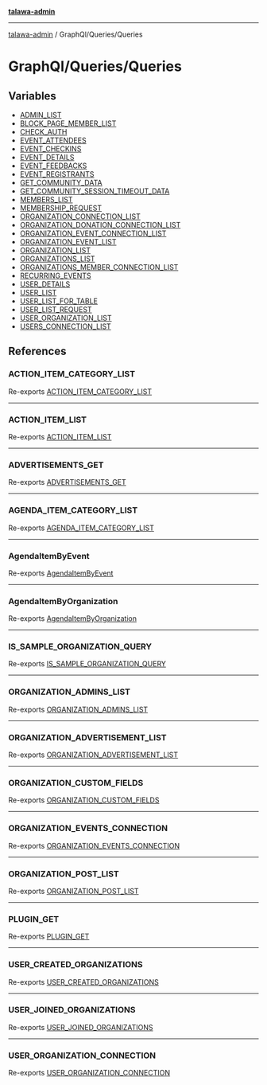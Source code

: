 [**talawa-admin**](../../../README.md)

***

[talawa-admin](../../../README.md) / GraphQl/Queries/Queries

# GraphQl/Queries/Queries

## Variables

- [ADMIN\_LIST](variables/ADMIN_LIST.md)
- [BLOCK\_PAGE\_MEMBER\_LIST](variables/BLOCK_PAGE_MEMBER_LIST.md)
- [CHECK\_AUTH](variables/CHECK_AUTH.md)
- [EVENT\_ATTENDEES](variables/EVENT_ATTENDEES.md)
- [EVENT\_CHECKINS](variables/EVENT_CHECKINS.md)
- [EVENT\_DETAILS](variables/EVENT_DETAILS.md)
- [EVENT\_FEEDBACKS](variables/EVENT_FEEDBACKS.md)
- [EVENT\_REGISTRANTS](variables/EVENT_REGISTRANTS.md)
- [GET\_COMMUNITY\_DATA](variables/GET_COMMUNITY_DATA.md)
- [GET\_COMMUNITY\_SESSION\_TIMEOUT\_DATA](variables/GET_COMMUNITY_SESSION_TIMEOUT_DATA.md)
- [MEMBERS\_LIST](variables/MEMBERS_LIST.md)
- [MEMBERSHIP\_REQUEST](variables/MEMBERSHIP_REQUEST.md)
- [ORGANIZATION\_CONNECTION\_LIST](variables/ORGANIZATION_CONNECTION_LIST.md)
- [ORGANIZATION\_DONATION\_CONNECTION\_LIST](variables/ORGANIZATION_DONATION_CONNECTION_LIST.md)
- [ORGANIZATION\_EVENT\_CONNECTION\_LIST](variables/ORGANIZATION_EVENT_CONNECTION_LIST.md)
- [ORGANIZATION\_EVENT\_LIST](variables/ORGANIZATION_EVENT_LIST.md)
- [ORGANIZATION\_LIST](variables/ORGANIZATION_LIST.md)
- [ORGANIZATIONS\_LIST](variables/ORGANIZATIONS_LIST.md)
- [ORGANIZATIONS\_MEMBER\_CONNECTION\_LIST](variables/ORGANIZATIONS_MEMBER_CONNECTION_LIST.md)
- [RECURRING\_EVENTS](variables/RECURRING_EVENTS.md)
- [USER\_DETAILS](variables/USER_DETAILS.md)
- [USER\_LIST](variables/USER_LIST.md)
- [USER\_LIST\_FOR\_TABLE](variables/USER_LIST_FOR_TABLE.md)
- [USER\_LIST\_REQUEST](variables/USER_LIST_REQUEST.md)
- [USER\_ORGANIZATION\_LIST](variables/USER_ORGANIZATION_LIST.md)
- [USERS\_CONNECTION\_LIST](variables/USERS_CONNECTION_LIST.md)

## References

### ACTION\_ITEM\_CATEGORY\_LIST

Re-exports [ACTION_ITEM_CATEGORY_LIST](../ActionItemCategoryQueries/variables/ACTION_ITEM_CATEGORY_LIST.md)

***

### ACTION\_ITEM\_LIST

Re-exports [ACTION_ITEM_LIST](../ActionItemQueries/variables/ACTION_ITEM_LIST.md)

***

### ADVERTISEMENTS\_GET

Re-exports [ADVERTISEMENTS_GET](../PlugInQueries/variables/ADVERTISEMENTS_GET.md)

***

### AGENDA\_ITEM\_CATEGORY\_LIST

Re-exports [AGENDA_ITEM_CATEGORY_LIST](../AgendaCategoryQueries/variables/AGENDA_ITEM_CATEGORY_LIST.md)

***

### AgendaItemByEvent

Re-exports [AgendaItemByEvent](../AgendaItemQueries/variables/AgendaItemByEvent.md)

***

### AgendaItemByOrganization

Re-exports [AgendaItemByOrganization](../AgendaItemQueries/variables/AgendaItemByOrganization.md)

***

### IS\_SAMPLE\_ORGANIZATION\_QUERY

Re-exports [IS_SAMPLE_ORGANIZATION_QUERY](../PlugInQueries/variables/IS_SAMPLE_ORGANIZATION_QUERY.md)

***

### ORGANIZATION\_ADMINS\_LIST

Re-exports [ORGANIZATION_ADMINS_LIST](../OrganizationQueries/variables/ORGANIZATION_ADMINS_LIST.md)

***

### ORGANIZATION\_ADVERTISEMENT\_LIST

Re-exports [ORGANIZATION_ADVERTISEMENT_LIST](../OrganizationQueries/variables/ORGANIZATION_ADVERTISEMENT_LIST.md)

***

### ORGANIZATION\_CUSTOM\_FIELDS

Re-exports [ORGANIZATION_CUSTOM_FIELDS](../PlugInQueries/variables/ORGANIZATION_CUSTOM_FIELDS.md)

***

### ORGANIZATION\_EVENTS\_CONNECTION

Re-exports [ORGANIZATION_EVENTS_CONNECTION](../PlugInQueries/variables/ORGANIZATION_EVENTS_CONNECTION.md)

***

### ORGANIZATION\_POST\_LIST

Re-exports [ORGANIZATION_POST_LIST](../OrganizationQueries/variables/ORGANIZATION_POST_LIST.md)

***

### PLUGIN\_GET

Re-exports [PLUGIN_GET](../PlugInQueries/variables/PLUGIN_GET.md)

***

### USER\_CREATED\_ORGANIZATIONS

Re-exports [USER_CREATED_ORGANIZATIONS](../OrganizationQueries/variables/USER_CREATED_ORGANIZATIONS.md)

***

### USER\_JOINED\_ORGANIZATIONS

Re-exports [USER_JOINED_ORGANIZATIONS](../OrganizationQueries/variables/USER_JOINED_ORGANIZATIONS.md)

***

### USER\_ORGANIZATION\_CONNECTION

Re-exports [USER_ORGANIZATION_CONNECTION](../OrganizationQueries/variables/USER_ORGANIZATION_CONNECTION.md)
